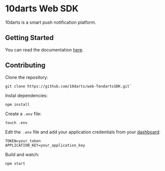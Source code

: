 # 10darts Web SDK

10darts is a smart push notification platform.

## Getting Started

You can read the documentation [here](http://docs.10darts.com/).

## Contributing

Clone the repository:

    git clone https://github.com/10darts/web-TendartsSDK.git`

Instal dependencies:

    npm install

Create a `.env` file:

    touch .env

Edit the` .env` file and add your application credentials from your [dashboard](https://10darts.com/app/applications):

    TOKEN=your_token
    APPLICATION_KEY=your_application_key

Build and watch:

    npm start
